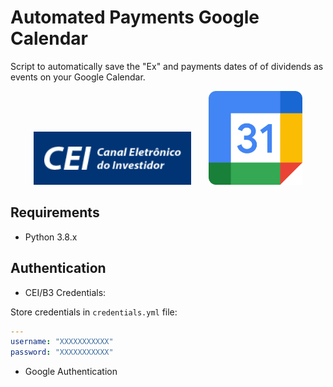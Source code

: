 # Automated Payments Google Calendar
Script to automatically save the "Ex" and payments dates of of dividends as events on your Google Calendar.

<p align="middle">
<img src="https://github.com/paulooctavio/dividends-calendar/blob/main/images/cei.png">
 &nbsp;&nbsp;&nbsp;&nbsp;&nbsp;
<img src="https://github.com/paulooctavio/dividends-calendar/blob/main/images/google_calendar.png" width="150" height="150">
</p>

## Requirements
 - Python 3.8.x
  
## Authentication
 - CEI/B3 Credentials:
 
Store credentials in `credentials.yml` file:
```yaml
---
username: "XXXXXXXXXXX"
password: "XXXXXXXXXXX"
```
 - Google Authentication
